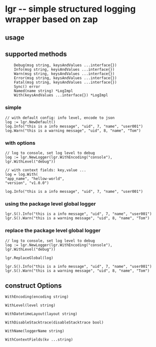 # lgr -- simple structured logging wrapper based on zap


## usage

## supported methods

```golang
	Debug(msg string, keysAndValues ...interface{})
	Info(msg string, keysAndValues ...interface{})
	Warn(msg string, keysAndValues ...interface{})
	Error(msg string, keysAndValues ...interface{})
	Fatal(msg string, keysAndValues ...interface{})
	Sync() error
	Named(name string) *LogImpl
	With(keysAndValues ...interface{}) *LogImpl
```

### simple

```golang
// with default config: info level, encode to json
log := lgr.NewDefault()
log.Info("this is a info message", "uid", 7, "name", "user001")
log.Warn("this is a warning message", "uid", 8, "name", "Tom")
```

### with options

```golang
// log to console, set log level to debug
log := lgr.NewLogger(lgr.WithEncoding("console"), lgr.WithLevel("debug"))

// with context fields: key,value ...
log = log.With(
"app_name", "hellow-world",
"version", "v1.0.0")

log.Info("this is a info message", "uid", 7, "name", "user001")
```

### using the package level global logger

```golang
lgr.S().Info("this is a info message", "uid", 7, "name", "user001")
lgr.S().Warn("this is a warning message", "uid", 8, "name", "Tom")
```

### replace the package level global logger

```golang
// log to console, set log level to debug
log := lgr.NewLogger(lgr.WithEncoding("console"), lgr.WithLevel("debug"))

lgr.ReplaceGlobal(log)

lgr.S().Info("this is a info message", "uid", 7, "name", "user001")
lgr.S().Warn("this is a warning message", "uid", 8, "name", "Tom")
```

## construct Options

```golang
WithEncoding(encoding string)

WithLevel(level string)

WithDatetimeLayout(layout string)

WithDisableStacktrace(disableStacktrace bool)

WithName(loggerName string)

WithContextFields(kv ...string)
```



